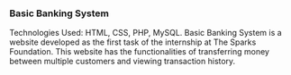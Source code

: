 ### Basic Banking System
Technologies Used: HTML, CSS, PHP, MySQL.
Basic Banking System is a website developed as the first task of the internship at The Sparks Foundation.
This website has the functionalities of transferring money between multiple customers and viewing transaction history.

